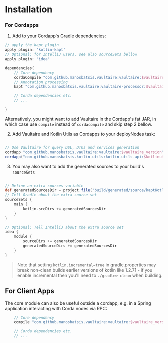 
# Installation

### For Cordapps

1. Add to your Cordapp's Gradle dependencies:

```groovy
// apply the kapt plugin
apply plugin: 'kotlin-kapt'
// Optional: for IntelliJ users, see also sourceSets bellow
apply plugin: "idea"

dependencies{
    // Core dependency
    cordaCompile "com.github.manosbatsis.vaultaire:vaultaire:$vaultaire_version"
    // Annotation processing
    kapt "com.github.manosbatsis.vaultaire:vaultaire-processor:$vaultaire_version"

    // Corda dependencies etc.
    // ...

}    
```

Alternatively, you might want to add Vaultaire in the Cordapp's fat JAR, 
in which case use `compile` instead of `cordacompile` and skip step 2 bellow.

2. Add Vaultaire and Kotlin Utils as Cordapps to your deployNodes task:

```groovy

// Use Vaultaire for query DSL, DTOs and services generation
cordapp "com.github.manosbatsis.vaultaire:vaultaire:$vaultaire_version"
cordapp("com.github.manosbatsis.kotlin-utils:kotlin-utils-api:$kotlinutils_version")
```

3. You may also want to add the generated sources to your build's `sourceSets` 

```groovy

// Define an extra sources variable
def generatedSourcesDir = project.file("build/generated/source/kaptKotlin/main")
// Tell Gradle about the extra source set
sourceSets {
    main {
        kotlin.srcDirs += generatedSourcesDir
    }
}

// Optional: Tell IntelliJ about the extra source set
idea {
    module {
        sourceDirs += generatedSourcesDir
        generatedSourceDirs += generatedSourcesDir
    }
}
```

> Note that setting `kotlin.incremental=true` in gradle.properties may break non-clean builds earlier versions
> of kotlin like 1.2.71 - if you enable incremental then you'll need to `./gradlew clean` when building.

## For Client Apps

The core module can also be useful outside a cordapp, e.g. in a Spring application
interacting with Corda nodes via RPC:

```groovy
    // Core dependency
    compile "com.github.manosbatsis.vaultaire:vaultaire:$vaultaire_version"

    // Corda dependencies etc.
    // ...
```
